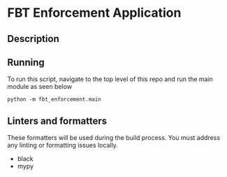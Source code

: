 # FBT Enforcement Application

## Description

## Running
To run this script, navigate to the top level of this repo and run the main module as seen below
```
python -m fbt_enforcement.main
```

## Linters and formatters
These formatters will be used during the build process. You must address any linting or formatting issues locally. 
- black
- mypy